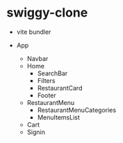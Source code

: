 # swiggy-clone
- vite bundler

- App
    - Navbar
    - Home
        - SearchBar
        - Filters
        - RestaurantCard        
        - Footer
    - RestaurantMenu
        - RestaurantMenuCategories
        - MenuItemsList
    - Cart 
    - Signin
